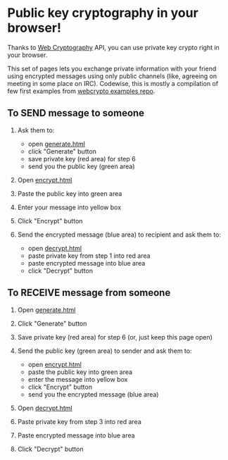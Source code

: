Public key cryptography in your browser!
========================================

Thanks to [Web Cryptography][] API, you can use private key crypto right in your browser.

This set of pages lets you exchange private information with your friend using encrypted messages using only public channels
(like, agreeing on meeting in some place on IRC).
Codewise, this is mostly a compilation of few first examples from [webcrypto examples repo][].

[Web Cryptography]: https://caniuse.com/#feat=cryptography
[webcrypto examples repo]: https://github.com/diafygi/webcrypto-examples/



To SEND message to someone
--------------------------

1. Ask them to:
   - open [generate.html][]
   - click "Generate" button
   - save private key (red area) for step 6
   - send you the public key (green area)

2. Open [encrypt.html][]

3. Paste the public key into green area

4. Enter your message into yellow box

5. Click "Encrypt" button

6. Send the encrypted message (blue area) to recipient and ask them to:
   - open [decrypt.html][]
   - paste private key from step 1 into red area
   - paste encrypted message into blue area
   - click "Decrypt" button



To RECEIVE message from someone
-------------------------------

1. Open [generate.html][]

2. Click "Generate" button

3. Save private key (red area) for step 6 (or, just keep this page open)

4. Send the public key (green area) to sender and ask them to:
   - open [encrypt.html][]
   - paste the public key into green area
   - enter the message into yellow box
   - click "Encrypt" button
   - send you the encrypted message (blue area)

5. Open [decrypt.html][]

6. Paste private key from step 3 into red area

7. Paste encrypted message into blue area

8. Click "Decrypt" button



[generate.html]: generate.html
[encrypt.html]: encrypt.html
[decrypt.html]: decrypt.html
